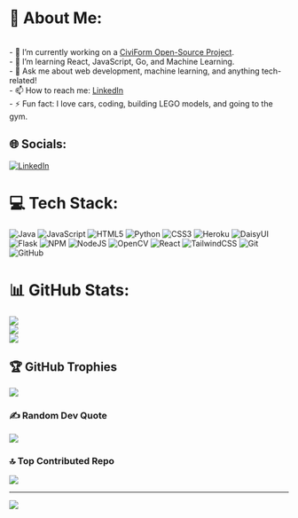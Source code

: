 # 💫 About Me:
<br>- 🔭 I’m currently working on a [CiviForm Open-Source Project](https://github.com/MrkAnthony/civiform).<br>- 🌱 I’m learning React, JavaScript, Go, and Machine Learning.<br>- 💬 Ask me about web development, machine learning, and anything tech-related!<br>- 📫 How to reach me: [LinkedIn](https://www.linkedin.com/in/mark-anthony-delva-914194294/)<br>- ⚡ Fun fact: I love cars, coding, building LEGO models, and going to the gym.


## 🌐 Socials:
[![LinkedIn](https://img.shields.io/badge/LinkedIn-%230077B5.svg?logo=linkedin&logoColor=white)](https://linkedin.com/in/www.linkedin.com/in/mark-anthony-delva-914194294) 

# 💻 Tech Stack:
![Java](https://img.shields.io/badge/java-%23ED8B00.svg?style=plastic&logo=openjdk&logoColor=white) ![JavaScript](https://img.shields.io/badge/javascript-%23323330.svg?style=plastic&logo=javascript&logoColor=%23F7DF1E) ![HTML5](https://img.shields.io/badge/html5-%23E34F26.svg?style=plastic&logo=html5&logoColor=white) ![Python](https://img.shields.io/badge/python-3670A0?style=plastic&logo=python&logoColor=ffdd54) ![CSS3](https://img.shields.io/badge/css3-%231572B6.svg?style=plastic&logo=css3&logoColor=white) ![Heroku](https://img.shields.io/badge/heroku-%23430098.svg?style=plastic&logo=heroku&logoColor=white) ![DaisyUI](https://img.shields.io/badge/daisyui-5A0EF8?style=plastic&logo=daisyui&logoColor=white) ![Flask](https://img.shields.io/badge/flask-%23000.svg?style=plastic&logo=flask&logoColor=white) ![NPM](https://img.shields.io/badge/NPM-%23CB3837.svg?style=plastic&logo=npm&logoColor=white) ![NodeJS](https://img.shields.io/badge/node.js-6DA55F?style=plastic&logo=node.js&logoColor=white) ![OpenCV](https://img.shields.io/badge/opencv-%23white.svg?style=plastic&logo=opencv&logoColor=white) ![React](https://img.shields.io/badge/react-%2320232a.svg?style=plastic&logo=react&logoColor=%2361DAFB) ![TailwindCSS](https://img.shields.io/badge/tailwindcss-%2338B2AC.svg?style=plastic&logo=tailwind-css&logoColor=white) ![Git](https://img.shields.io/badge/git-%23F05033.svg?style=plastic&logo=git&logoColor=white) ![GitHub](https://img.shields.io/badge/github-%23121011.svg?style=plastic&logo=github&logoColor=white)
# 📊 GitHub Stats:
![](https://github-readme-stats.vercel.app/api?username=MrkAnthony&theme=vue-dark&hide_border=true&include_all_commits=true&count_private=true)<br/>
![](https://github-readme-streak-stats.herokuapp.com/?user=MrkAnthony&theme=vue-dark&hide_border=true)<br/>
![](https://github-readme-stats.vercel.app/api/top-langs/?username=MrkAnthony&theme=vue-dark&hide_border=true&include_all_commits=true&count_private=true&layout=compact)

## 🏆 GitHub Trophies
![](https://github-profile-trophy.vercel.app/?username=MrkAnthony&theme=darcula&no-frame=false&no-bg=true&margin-w=4)

### ✍️ Random Dev Quote
![](https://quotes-github-readme.vercel.app/api?type=horizontal&theme=dark)

### 🔝 Top Contributed Repo
![](https://github-contributor-stats.vercel.app/api?username=MrkAnthony&limit=5&theme=vue-dark&combine_all_yearly_contributions=true)

---
[![](https://visitcount.itsvg.in/api?id=MrkAnthony&icon=2&color=3)](https://visitcount.itsvg.in)

<!-- Proudly created with GPRM ( https://gprm.itsvg.in ) -->
